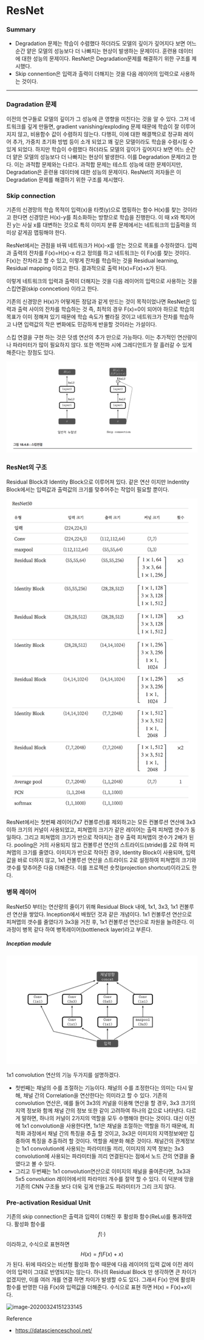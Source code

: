 <script> MathJax.Hub.Queue(["Typeset", MathJax.Hub]); </script>

# ResNet

### Summary

- Degradation 문제는 학습이 수렴했다 하더라도 모델의 깊이가 깊어지다 보면 어느 순간 얕은 모델의 성능보다 더 나빠지는 현상이 발생하는 문제이다. 훈련용 데이터에 대한 성능의 문제이다. ResNet은 Degradation문제를 해결하기 위한 구조를 제시했다.
- Skip connention은 입력과 출력이 더해지는 것을 다음 레이어의 입력으로 사용하는 것이다.
____________

### Dagradation 문제

이전의 연구들로 모델의 깊이가 그 성능에 큰 영향을 미친다는 것을 알 수 있다. 그저 네트워크를 깊게 만들면, gradient vanishing/exploding 문제 때문에 학습이 잘 이루어지지 않고, 비용함수 값이 수렴하지 않는다. 다행히, 이에 대한 해결책으로 정규화 레이어 추가, 가중치 초기화 방법 등이 소개 되었고 꽤 깊은 모델이라도 학습을 수렴시킬 수 있게 되었다. 하지만 학습이 수렴했다 하더라도 모델의 깊이가 깊어지다 보면 어느 순간 더 얕은 모델의 성능보다 더 나빠지는 현상이 발생한다. 이를 Degradation 문제라고 한다. 이는 과적합 문제와는 다르다. 과적합 문제는 테스트 성능에 대한 문제이지만, Degradation은 훈련용 데이터에 대한 성능의 문제이다. ResNet의 저자들은 이 Degradation 문제를 해결하기 위한 구조를 제시했다.

### Skip connection

기존의 신경망의 학습 목적이 입력(x)을 타켓(y)으로 맵핑하는 함수 H(x)를 찾는 것이라고 한다면 신경망은 H(x)-y를 최소화하는 방향으로 학습을 진행한다. 이 때 x와 짝지어진 y는 사실 x를 대변하는 것으로 특히 이미지 분류 문제에서는 네트워크의 입출력을 의미상 같게끔 맵핑해야 한다. 

ResNet에서는 관점을 바꿔 네트워크가 H(x)-x를 얻는 것으로 목표를 수정하였다. 입력과 출력의 잔차를 F(x)=H(x)-x 라고 정의를 하고 네트워크는 이 F(x)를 찾는 것이다. F(x)는 잔차라고 할 수 있고, 이렇게 잔차를 학습하는 것을 Residual learning, Residual mapping 이라고 한다. 결과적으로 출력 H(x)=F(x)+x가 된다. 

이렇게 네트워크의 입력과 출력이 더해지는 것을 다음 레이어의 입력으로 사용하는 것을 스킵연결(skip conncetion) 이라고 한다. 

기존의 신경망은 H(x)가 어떻게든 정답과 같게 만드는 것이 목적이었나면 ResNet은 입력과 출력 사이의 잔차를 학습하는 것 즉, 최적의 경우 F(x)=0이 되어야 하므로 학습의 목표가 이미 정해져 있기 때문에 학습 속도가 빨라질 것이고 네트워크가 잔차를 학습하고 나면 입력값의 작은 변화에도 민감하게 반을할 것이라는 가설이다. 

스킵 연결을 구현 하는 것은 덧셈 연산의 추가 만으로 가능하다. 이는 추가적인 연산량이나 파라미터가 많이 필요하지 않다. 또한 역전파 시에 그레디언트가 잘 흘러갈 수 있게 해준다는 장점도 있다.

![image-20200324150405913](../../../resource/img/image-20200324150405913.png)

### ResNet의 구조

Residual Block과 Identity Block으로 이루어져 있다. 같은 연산 이지만 Indentity Block에서는 입력값과 출력값의 크기를 맞추어주는 작업이 필요할 뿐이다. 

![image-20200324150745430](../../../resource/img/image-20200324150745430.png)

ResNet에서는 첫번째 레이어(7x7 컨볼루션)를 제외하고는 모든 컨볼루션 연산에 3x3 이하 크기의 커널이 사용되었고, 피쳐맵의 크기가 같은 레이어는 출력 피쳐맵 갯수가 동일하다. 그리고 피쳐맵의 크기가 반으로 작아지는 경우 출력 피쳐맵의 갯수가 2배가 된다. pooling은 거의 사용되지 않고 컨볼루션 연산의 스트라이드(stride)를 2로 하여 피쳐맵의 크기를 줄였다. 이미지가 반으로 작아진 경우, Identity Block이 사용되며, 입력값을 바로 더하지 않고, 1x1 컨볼루션 연산을 스트라이드 2로 설정하여 피쳐맵의 크기와 갯수를 맞추어준 다음 더해준다. 이를 프로젝션 숏컷(projection shortcut)이라고도 한다.

### 병목 레이어

ResNet50 부터는 연산량의 줄이기 위해 Residual Block 내에, 1x1, 3x3, 1x1 컨볼루션 연산을 쌓았다. Inception에서 배웠던 것과 같은 개념이다. 1x1 컨볼루션 연산으로 피쳐맵의 갯수를 줄였다가 3x3을 거친 후, 1x1 컨볼루션 연산으로 차원을 늘려준다. 이 과정이 병목 같다 하여 병목레이어(bottleneck layer)라고 부른다.

##### Inception module

![image-20200324153208367](../../../resource/img/image-20200324153208367.png)

1x1 convolution 연산의 기능 두가지를 설명하겠다.

- 첫번째는 채널의 수를 조절하는 기능이다. 채널의 수를 조정한다는 의미는 다시 말해, 채널 간의 Correlation을 연산한다는 의미라고 할 수 있다. 기존의 convolution 연산은, 예를 들어 3x3의 커널을 이용해 연산을 할 경우, 3x3 크기의 지역 정보와 함께 채널 간의 정보 또한 같이 고려하여 하나의 값으로 나타낸다. 다르게 말하면, 하나의 커널이 2가지의 역할을 모두 수행해야 한다는 것이다. 대신 이전에 1x1 convolution을 사용한다면, 1x1은 채널을 조절하는 역할을 하기 때문에, 최적화 과정에서 채널 간의 특징을 추출 할 것이고, 3x3은 이미지의 지역정보에만 집중하여 특징을 추출하려 할 것이다. 역할을 세분화 해준 것이다. 채널간의 관계정보는 1x1 convolution에 사용되는 파라미터들 끼리, 이미지의 지역 정보는 3x3 convolution에 사용되는 파라미터들 끼리 연결된다는 점에서 노드 간의 연결을 줄였다고 볼 수 있다.
- 그리고 두번째는 1x1 convolution연산으로 이미지의 채널을 줄여준다면, 3x3과 5x5 convolution 레이어에서의 파라미터 개수를 절약 할 수 있다. 이 덕분에 망을 기존의 CNN 구조들 보다 더욱 깊게 만들고도 파라미터가 그리 크지 않다.

### Pre-activation Residual Unit

기존의 skip connection은 출력과 입력이 더해진 후 활성화 함수(ReLu)를 통과하였다. 활성화 함수를 $$f(\cdot)$$ 이라하고, 수식으로 표현하면 $$H(x)=f(F(x)+x)$$ 가 된다. 뒤에 따라오는 비선형 활성화 함수 때문에 다음 레이어의 입력 값에 이전 레이어의 입력이 그대로 반영되지는 않는다. 하나의 Residual Block 만 생각하면 큰 차이가 없겠지만, 이를 여러 개를 연결 하면 차이가 발생할 수도 있다. 그래서 F(x) 안에 활성화 함수를 반영한 다음 F(x)와 입력값을 더해준다. 수식으로 표현 하면 H(x) = F(x)+x이다. 

![image-20200324151233145](../../../resouce/img/image-20200324151233145.png)




Reference
- https://datascienceschool.net/